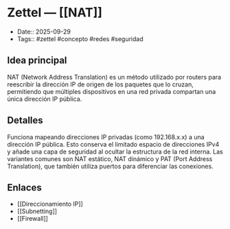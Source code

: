 # Zettel — [[NAT]]

- Date:: 2025-09-29
- Tags:: #zettel #concepto #redes #seguridad

## Idea principal
NAT (Network Address Translation) es un método utilizado por routers para reescribir la dirección IP de origen de los paquetes que lo cruzan, permitiendo que múltiples dispositivos en una red privada compartan una única dirección IP pública.

## Detalles
Funciona mapeando direcciones IP privadas (como 192.168.x.x) a una dirección IP pública. Esto conserva el limitado espacio de direcciones IPv4 y añade una capa de seguridad al ocultar la estructura de la red interna. Las variantes comunes son NAT estático, NAT dinámico y PAT (Port Address Translation), que también utiliza puertos para diferenciar las conexiones.

## Enlaces
- [[Direccionamiento IP]]
- [[Subnetting]]
- [[Firewall]]